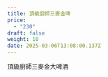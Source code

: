 ```yaml
---
title: 頂級廚師三麥金啤
price:
  - "230"
draft: false
weight: 10
date: 2025-03-06T13:08:00.137Z
---
```

頂級廚師三麥金大啤酒